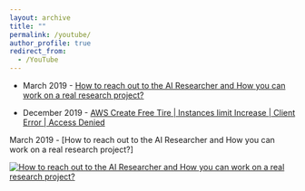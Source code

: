 ```yaml
---
layout: archive
title: ""
permalink: /youtube/
author_profile: true
redirect_from:
  - /YouTube
---
```




* March 2019 - [How to reach out to the AI Researcher and How you can work on a real research project?](https://www.youtube.com/watch?v=TfqwtBQlrJ4&t=1s)

* December 2019 - [AWS Create Free Tire | Instances limit Increase | Client Error | Access Denied](https://www.youtube.com/watch?v=dtTgCvGGEd0&t=12s)

March 2019 - [How to reach out to the AI Researcher and How you can work on a real research project?]

[![How to reach out to the AI Researcher and How you can work on a real research project?](https://img.youtube.com/vi/TfqwtBQlrJ4/0.jpg)](https://www.youtube.com/watch?v=TfqwtBQlrJ4&t=1s "How to reach out to the AI Researcher and How you can work on a real research project?")